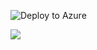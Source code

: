 ![Deploy to Azure](https://aka.ms/deploytoazurebutton)

<img src="https://aka.ms/deploytoazurebutton"/>
